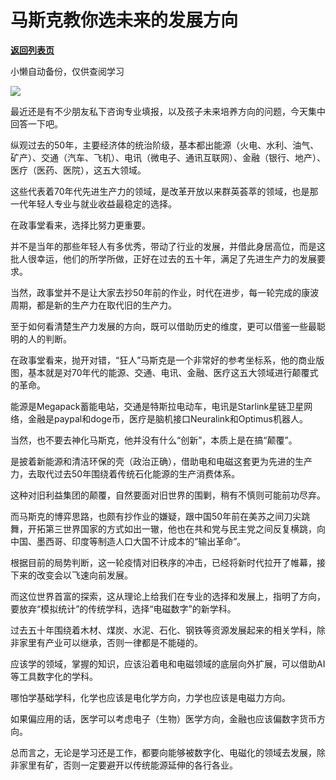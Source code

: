 # 马斯克教你选未来的发展方向

[**返回列表页**](/gzh/政事堂2019)

小懒自动备份，仅供查阅学习

![](https://mmbiz.qpic.cn/mmbiz_png/rxhS23yu8cOaDyfRIo1VVgKiapqpK3o539TDV67lLY48E0TPv6wtK1FKTNtIG5pUyKDpIiaHwRHs5nXSAibMqWwCw/640?wx_fmt=png)

最近还是有不少朋友私下咨询专业填报，以及孩子未来培养方向的问题，今天集中回答一下吧。

纵观过去的50年，主要经济体的统治阶级，基本都出能源（火电、水利、油气、矿产）、交通（汽车、飞机）、电讯（微电子、通讯互联网）、金融（银行、地产）、医疗（医药、医院），这五大领域。

这些代表着70年代先进生产力的领域，是改革开放以来群英荟萃的领域，也是那一代年轻人专业与就业收益最稳定的选择。  

在政事堂看来，选择比努力更重要。

并不是当年的那些年轻人有多优秀，带动了行业的发展，并借此身居高位，而是这批人很幸运，他们的所学所做，正好在过去的五十年，满足了先进生产力的发展要求。

当然，政事堂并不是让大家去抄50年前的作业，时代在进步，每一轮完成的康波周期，都是新的生产力在取代旧的生产力。

至于如何看清楚生产力发展的方向，既可以借助历史的维度，更可以借鉴一些最聪明的人的判断。

在政事堂看来，抛开对错，“狂人”马斯克是一个非常好的参考坐标系，他的商业版图，基本就是对70年代的能源、交通、电讯、金融、医疗这五大领域进行颠覆式的革命。

能源是Megapack蓄能电站，交通是特斯拉电动车，电讯是Starlink星链卫星网络，金融是paypal和doge币，医疗是脑机接口Neuralink和Optimus机器人。

当然，也不要去神化马斯克，他并没有什么“创新”，本质上是在搞“颠覆”。

是披着新能源和清洁环保的壳（政治正确），借助电和电磁这套更为先进的生产力，去取代过去50年围绕着传统石化能源的生产消费体系。

这种对旧利益集团的颠覆，自然要面对旧世界的围剿，稍有不慎则可能前功尽弃。

而马斯克的博弈思路，也颇有抄作业的嫌疑，跟中国50年前在美苏之间刀尖跳舞，开拓第三世界国家的方式如出一辙，他也在共和党与民主党之间反复横跳，向中国、墨西哥、印度等制造人口大国不计成本的“输出革命”。

根据目前的局势判断，这一轮疫情对旧秩序的冲击，已经将新时代拉开了帷幕，接下来的改变会以飞速向前发展。

而这位世界首富的探索，这从理论上给我们在专业的选择和发展上，指明了方向，要放弃“模拟统计”的传统学科，选择“电磁数字”的新学科。

过去五十年围绕着木材、煤炭、水泥、石化、钢铁等资源发展起来的相关学科，除非家里有产业可以继承，否则一律都是不能碰的。

应该学的领域，掌握的知识，应该沿着电和电磁领域的底层向外扩展，可以借助AI等工具数字化的学科。

哪怕学基础学科，化学也应该是电化学方向，力学也应该是电磁力方向。

如果偏应用的话，医学可以考虑电子（生物）医学方向，金融也应该偏数字货币方向。

总而言之，无论是学习还是工作，都要向能够被数字化、电磁化的领域去发展，除非家里有矿，否则一定要避开以传统能源延伸的各行各业。  

